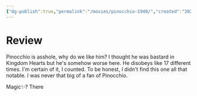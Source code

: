 ```yaml
---
{"dg-publish":true,"permalink":"/movies/pinocchio-1940/","created":"2024-05-30","updated":"2024-06-20"}
---
```



# Review

Pinocchio is asshole, why do we like him? I thought he was bastard in Kingdom Hearts but he's somehow worse here. He disobeys like 17 different times. I'm certain of it, I counted. To be honest, I didn't find this one all that notable. I was never that big of a fan of Pinocchio.

Magic✨? There
